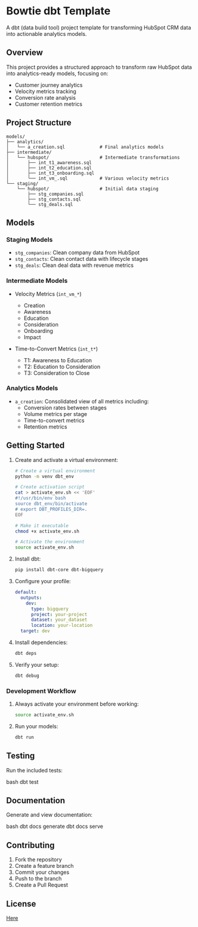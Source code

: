 # Bowtie dbt Template

A dbt (data build tool) project template for transforming HubSpot CRM data into actionable analytics models.

## Overview

This project provides a structured approach to transform raw HubSpot data into analytics-ready models, focusing on:

- Customer journey analytics
- Velocity metrics tracking
- Conversion rate analysis
- Customer retention metrics

## Project Structure

```
models/
├── analytics/
│   └── a_creation.sql             # Final analytics models
├── intermediate/
│   └── hubspot/                   # Intermediate transformations
│       ├── int_t1_awareness.sql
│       ├── int_t2_education.sql
│       ├── int_t3_onboarding.sql
│       └── int_vm_.sql            # Various velocity metrics
└── staging/
    └── hubspot/                   # Initial data staging
        ├── stg_companies.sql
        ├── stg_contacts.sql
        └── stg_deals.sql
```

## Models

### Staging Models
- `stg_companies`: Clean company data from HubSpot
- `stg_contacts`: Clean contact data with lifecycle stages
- `stg_deals`: Clean deal data with revenue metrics

### Intermediate Models
- Velocity Metrics (`int_vm_*`)
  - Creation
  - Awareness
  - Education
  - Consideration
  - Onboarding
  - Impact

- Time-to-Convert Metrics (`int_t*`)
  - T1: Awareness to Education
  - T2: Education to Consideration
  - T3: Consideration to Close

### Analytics Models
- `a_creation`: Consolidated view of all metrics including:
  - Conversion rates between stages
  - Volume metrics per stage
  - Time-to-convert metrics
  - Retention metrics

## Getting Started

1. Create and activate a virtual environment:
   ```bash
   # Create a virtual environment
   python -m venv dbt_env
   
   # Create activation script
   cat > activate_env.sh << 'EOF'
   #!/usr/bin/env bash
   source dbt_env/bin/activate
   # export DBT_PROFILES_DIR=.
   EOF
   
   # Make it executable
   chmod +x activate_env.sh
   
   # Activate the environment
   source activate_env.sh
   ```

2. Install dbt:
   ```bash
   pip install dbt-core dbt-bigquery
   ```

3. Configure your profile:
   ```yaml
   default:
     outputs:
       dev:
         type: bigquery
         project: your-project
         dataset: your_dataset
         location: your-location
     target: dev
   ```

4. Install dependencies:
   ```bash
   dbt deps
   ```

5. Verify your setup:
   ```bash
   dbt debug
   ```

### Development Workflow

1. Always activate your environment before working:
   ```bash
   source activate_env.sh
   ```

2. Run your models:
   ```bash
   dbt run
   ```

## Testing

Run the included tests:

bash
dbt test


## Documentation

Generate and view documentation:

bash
dbt docs generate
dbt docs serve

## Contributing

1. Fork the repository
2. Create a feature branch
3. Commit your changes
4. Push to the branch
5. Create a Pull Request

## License

[Here](./LICENSE.md)